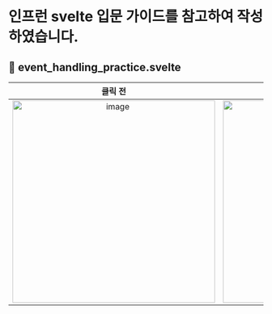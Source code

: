 # 인프런 svelte 입문 가이드를 참고하여 작성하였습니다.
## 📌 event_handling_practice.svelte

| 클릭 전 | 클릭 후 |
|:------:|:------:|
|<img width="400" alt="image" src="https://github.com/JooHyeonKim/svelte_study/assets/56497471/658957ba-62f3-46c4-af0d-3d739784ed2c">|<img width="400" alt="image" src="https://github.com/JooHyeonKim/svelte_study/assets/56497471/b052aeb1-539e-4f6f-86ed-1a31c8bcf720">|


